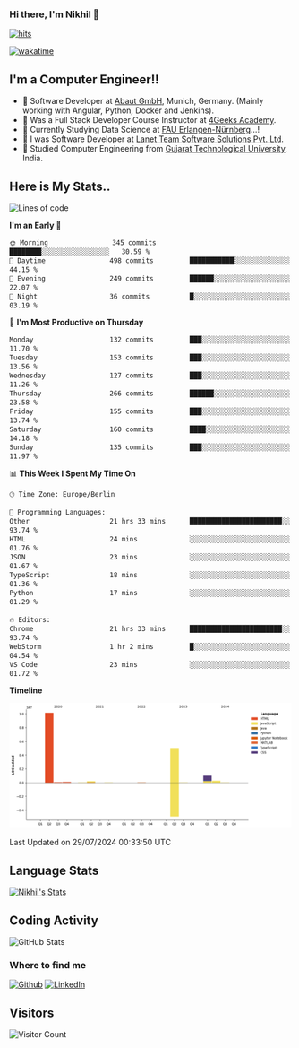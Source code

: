 ### Hi there, I'm Nikhil 👋

[![hits](https://hits.sh/github.com/silentsoft/hits.svg?color=2311cc)](https://hits.sh/github.com/silentsoft/hits/)

[![wakatime](https://wakatime.com/badge/user/369b6a3a-7953-4ff9-b7c7-be53d0a7ccc6.svg?style=for-the-badge)](https://wakatime.com/@369b6a3a-7953-4ff9-b7c7-be53d0a7ccc6)

## I'm a  Computer Engineer!!

- 🌱 Software Developer at [Abaut GmbH](https://www.abaut.de/), Munich, Germany. (Mainly working with Angular, Python, Docker and Jenkins).
- 🌱 Was a Full Stack Developer Course Instructor at [4Geeks Academy](https://4geeks.com/).
- 🌱 Currently Studying Data Science at [FAU Erlangen-Nürnberg](https://www.fau.de/)...!
- 🌱 I was Software Developer at [Lanet Team Software Solutions Pvt. Ltd](https://lanetteam.com/).
- 🌱 Studied Computer Engineering from [Gujarat Technological University](https://www.gtu.ac.in/), India.

<h2>Here is My Stats..</h2>

<!--START_SECTION:waka-->
![Lines of code](https://img.shields.io/badge/From%20Hello%20World%20I%27ve%20Written-16.9%20million%20lines%20of%20code-blue)

**I'm an Early 🐤** 

```text
🌞 Morning                345 commits         ████████░░░░░░░░░░░░░░░░░   30.59 % 
🌆 Daytime                498 commits         ███████████░░░░░░░░░░░░░░   44.15 % 
🌃 Evening                249 commits         ██████░░░░░░░░░░░░░░░░░░░   22.07 % 
🌙 Night                  36 commits          █░░░░░░░░░░░░░░░░░░░░░░░░   03.19 % 
```
📅 **I'm Most Productive on Thursday** 

```text
Monday                   132 commits         ███░░░░░░░░░░░░░░░░░░░░░░   11.70 % 
Tuesday                  153 commits         ███░░░░░░░░░░░░░░░░░░░░░░   13.56 % 
Wednesday                127 commits         ███░░░░░░░░░░░░░░░░░░░░░░   11.26 % 
Thursday                 266 commits         ██████░░░░░░░░░░░░░░░░░░░   23.58 % 
Friday                   155 commits         ███░░░░░░░░░░░░░░░░░░░░░░   13.74 % 
Saturday                 160 commits         ████░░░░░░░░░░░░░░░░░░░░░   14.18 % 
Sunday                   135 commits         ███░░░░░░░░░░░░░░░░░░░░░░   11.97 % 
```


📊 **This Week I Spent My Time On** 

```text
🕑︎ Time Zone: Europe/Berlin

💬 Programming Languages: 
Other                    21 hrs 33 mins      ███████████████████████░░   93.74 % 
HTML                     24 mins             ░░░░░░░░░░░░░░░░░░░░░░░░░   01.76 % 
JSON                     23 mins             ░░░░░░░░░░░░░░░░░░░░░░░░░   01.67 % 
TypeScript               18 mins             ░░░░░░░░░░░░░░░░░░░░░░░░░   01.36 % 
Python                   17 mins             ░░░░░░░░░░░░░░░░░░░░░░░░░   01.29 % 

🔥 Editors: 
Chrome                   21 hrs 33 mins      ███████████████████████░░   93.74 % 
WebStorm                 1 hr 2 mins         █░░░░░░░░░░░░░░░░░░░░░░░░   04.54 % 
VS Code                  23 mins             ░░░░░░░░░░░░░░░░░░░░░░░░░   01.72 % 
```

**Timeline**

![Lines of Code chart](https://raw.githubusercontent.com/nikhilmaguwala/nikhilmaguwala/main/assets/bar_graph.png)


 Last Updated on 29/07/2024 00:33:50 UTC
<!--END_SECTION:waka-->

<h2>Language Stats</h2>

[![Nikhil's Stats](https://github-readme-stats.vercel.app/api/wakatime?username=nikhilmaguwala&layout=compact&title=Stats)](https://github.com/nikhilmaguwala)


<h2>Coding Activity</h2>

<p><img src="https://wakatime.com/share/@nikhilmaguwala/7dd532b8-3e5e-4c26-8c46-68cc27712a92.svg" alt="GitHub Stats"></p>

<h3>Where to find me</h3>
<p>
    <a href="https://github.com/nikhilmaguwala" target="_blank"><img alt="Github" src="https://img.shields.io/badge/GitHub-%2312100E.svg?&style=for-the-badge&logo=Github&logoColor=white" /></a>
    <a href="https://www.linkedin.com/in/nikhil-maguwala" target="_blank"><img alt="LinkedIn" src="https://img.shields.io/badge/linkedin-%230077B5.svg?&style=for-the-badge&logo=linkedin&logoColor=white" /></a> 
</p>


<h2>Visitors</h2>

![Visitor Count](https://profile-counter.glitch.me/nikhilmaguwala/count.svg)

[website]: https://nikhilmaguwala.github.io/
[instagram]: https://www.instagram.com/nikhil_maguwala/
[linkedin]: https://www.linkedin.com/in/nikhil-maguwala/

